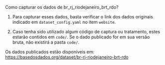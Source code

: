 Como capturar os dados de br_rj_riodejaneiro_brt_rdo?

1. Para capturar esses dados, basta verificar o link dos dados originais indicado em `dataset_config.yaml` no item `website`.

2. Caso tenha sido utilizado algum código de captura ou tratamento, estes estarão contidos em `code/`. Se o dado publicado for em sua versão bruta, não existirá a pasta `code/`.

Os dados publicados estão disponíveis em: https://basedosdados.org/dataset/br-rj-riodejaneiro-brt-rdo